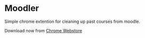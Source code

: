 # Moodler

Simple chrome extention for cleaning up past courses from moodle.

Download now from [Chrome Webstore](https://chrome.google.com/webstore/search/moodler)
